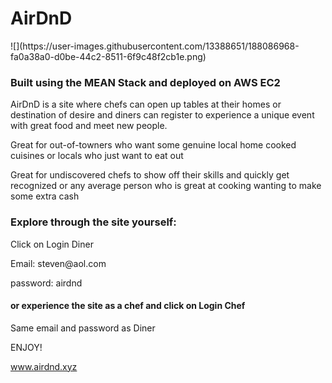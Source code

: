 
<h1> AirDnD</h1>
![](https://user-images.githubusercontent.com/13388651/188086968-fa0a38a0-d0be-44c2-8511-6f9c48f2cb1e.png)


<h3> Built using the MEAN Stack and deployed on AWS EC2</h3>
<p> AirDnD is a site where chefs can open up tables at their homes or destination of desire and diners can register to experience a unique event with great food and meet new people.</p>
<p> Great for out-of-towners who want some genuine local home cooked cuisines or locals who just want to eat out</p>
<p>Great for undiscovered chefs to show off their skills and quickly get recognized or any average person who is great at cooking wanting to make some extra cash<p>

<h3>Explore through the site yourself:</h3>
<p>Click on Login Diner</p>
<p> Email: steven@aol.com</p>
<p> password: airdnd </p>

<h4> or experience the site as a chef and click on Login Chef</h4>
<p>Same email and password as Diner</p>
<p>ENJOY!</p>
<a href='52.10.219.92'>www.airdnd.xyz</a>
